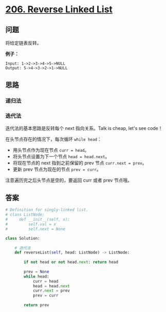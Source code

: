 # [206. Reverse Linked List](https://leetcode.com/problems/reverse-linked-list/)

## 问题

将给定链表反转。

**例子：**

```
Input: 1->2->3->4->5->NULL
Output: 5->4->3->2->1->NULL
```

## 思路

### 递归法

### 迭代法

迭代法的基本思路是反转每个 next 指向关系。Talk is cheap, let's see code！

在头节点存在的情况下，每次循环 `while head`：

- 用头节点作为现在节点 `curr = head`。
- 将头节点设置为下一个节点 `head = head.next`。
- 将现在节点的 next 指到之前保留的 prev 节点 `curr.next = prev`。
- 更新 prev 节点为现在的节点 `prev = curr`。

注意遍历完之后头节点是空的，要返回 curr 或者 prev 节点哦。

## 答案

```python
# Definition for singly-linked list.
# class ListNode:
#     def __init__(self, x):
#         self.val = x
#         self.next = None

class Solution:
    
    # 迭代法
    def reverseList(self, head: ListNode) -> ListNode:
        
        if not head or not head.next: return head
        
        prev = None
        while head:
            curr = head
            head = head.next
            curr.next = prev
            prev = curr
            
        return prev
```